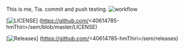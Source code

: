 This is me, Tia.
commit and push testing.
![workflow](https://github.com/<UserName>/<RepositoryName>/actions/workflows/main.yml/badge.svg)

[![LICENSE](https://img.shields.io/github/license/<40614785-hmThiri>/sem.svg?style=flat-square)]
(https://github.com/<40614785-hmThiri>/sem/blob/master/LICENSE)

[![Releases](https://img.shields.io/github/release/<40614785-hmThiri>/sem/all.svg?style=flat-square)]
(https://github.com/<40614785-hmThiri>/sem/releases)